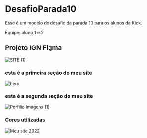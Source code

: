 # DesafioParada10
Esse é um modelo do desafio da parada 10 para os alunos da Kick.

Equipe: aluno 1 e 2 

## Projeto IGN Figma
![SITE (1)](https://user-images.githubusercontent.com/24756809/170147535-e745cb53-4f64-4184-bd5b-ac3f43bd6d42.png)


### esta é a primeira seção do meu site
![hero](https://user-images.githubusercontent.com/24756809/169302677-c6c19c17-cfb1-4fa2-8582-48270ebd9c81.png)

### esta é a segunda seção do meu site
![Porfilio Imagens (1)](https://user-images.githubusercontent.com/24756809/169303206-f2fa7dd0-ffba-4fac-a2a9-30ae0d7bc94a.png)


### Cores utilizadas
![Meu site 2022](https://user-images.githubusercontent.com/24756809/169300326-2ef4f1d3-aa44-4b32-9df4-020a885298e7.png)
